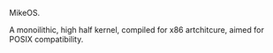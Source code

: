 MikeOS.

A monoilithic, high half kernel, compiled for x86 artchitcure, aimed for POSIX compatibility.
